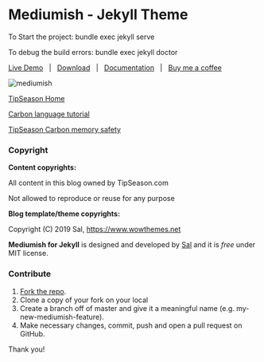 # Mediumish - Jekyll Theme
To Start the project: 
bundle exec jekyll serve

To debug the build errors:
bundle exec jekyll doctor

[Live Demo](https://wowthemesnet.github.io/mediumish-theme-jekyll/) &nbsp; | &nbsp; [Download](https://github.com/wowthemesnet/mediumish-theme-jekyll/archive/master.zip) &nbsp; | &nbsp; [Documentation](https://bootstrapstarter.com/bootstrap-templates/template-mediumish-bootstrap-jekyll/) &nbsp; | &nbsp; [Buy me a coffee](https://www.wowthemes.net/donate/)



![mediumish](assets/images/mediumish-jekyll-template.png)


[TipSeason Home](https://tipseason.com/)

[Carbon language tutorial](https://tipseason.com/carbon-language-tutorial-syntax/)

[TipSeason Carbon memory safety](https://tipseason.com/carbon-language-memory-safety/)

### Copyright

**Content copyrights:**

All content in this blog owned by TipSeason.com

Not allowed to reproduce or reuse for any purpose

**Blog template/theme copyrights:**

Copyright (C) 2019 Sal, https://www.wowthemes.net

**Mediumish for Jekyll** is designed and developed by <a href="https://www.wowthemes.net" rel="nofollow">Sal</a> and it is *free* under MIT license. 


### Contribute

1. [Fork the repo](https://github.com/wowthemesnet/mediumish-theme-jekyll).
2. Clone a copy of your fork on your local
3. Create a branch off of master and give it a meaningful name (e.g. my-new-mediumish-feature).
4. Make necessary changes, commit, push and open a pull request on GitHub.

Thank you!

